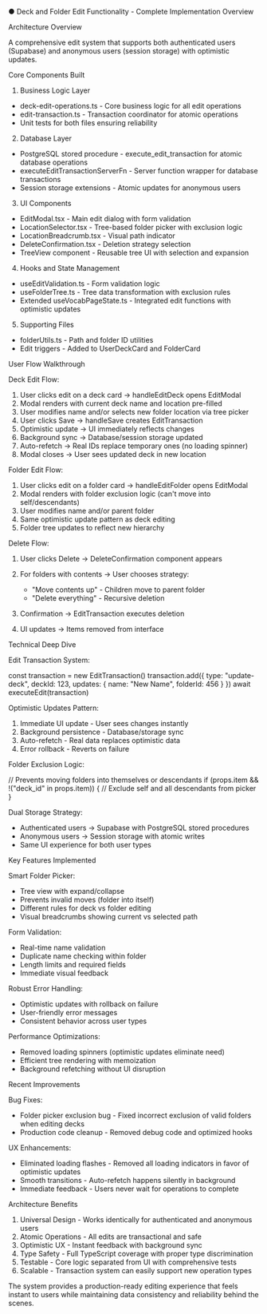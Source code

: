 ● Deck and Folder Edit Functionality - Complete Implementation Overview

Architecture Overview

A comprehensive edit system that supports both authenticated users (Supabase) and anonymous users (session storage) with optimistic updates.

Core Components Built

1. Business Logic Layer

- deck-edit-operations.ts - Core business logic for all edit operations
- edit-transaction.ts - Transaction coordinator for atomic operations
- Unit tests for both files ensuring reliability

2. Database Layer

- PostgreSQL stored procedure - execute_edit_transaction for atomic database operations
- executeEditTransactionServerFn - Server function wrapper for database transactions
- Session storage extensions - Atomic updates for anonymous users

3. UI Components

- EditModal.tsx - Main edit dialog with form validation
- LocationSelector.tsx - Tree-based folder picker with exclusion logic
- LocationBreadcrumb.tsx - Visual path indicator
- DeleteConfirmation.tsx - Deletion strategy selection
- TreeView component - Reusable tree UI with selection and expansion

4. Hooks and State Management

- useEditValidation.ts - Form validation logic
- useFolderTree.ts - Tree data transformation with exclusion rules
- Extended useVocabPageState.ts - Integrated edit functions with optimistic updates

5. Supporting Files

- folderUtils.ts - Path and folder ID utilities
- Edit triggers - Added to UserDeckCard and FolderCard

User Flow Walkthrough

Deck Edit Flow:

1. User clicks edit on a deck card → handleEditDeck opens EditModal
2. Modal renders with current deck name and location pre-filled
3. User modifies name and/or selects new folder location via tree picker
4. User clicks Save → handleSave creates EditTransaction
5. Optimistic update → UI immediately reflects changes
6. Background sync → Database/session storage updated
7. Auto-refetch → Real IDs replace temporary ones (no loading spinner)
8. Modal closes → User sees updated deck in new location

Folder Edit Flow:

1. User clicks edit on a folder card → handleEditFolder opens EditModal
2. Modal renders with folder exclusion logic (can't move into self/descendants)
3. User modifies name and/or parent folder
4. Same optimistic update pattern as deck editing
5. Folder tree updates to reflect new hierarchy

Delete Flow:

1. User clicks Delete → DeleteConfirmation component appears
2. For folders with contents → User chooses strategy:
   - "Move contents up" - Children move to parent folder
   - "Delete everything" - Recursive deletion

3. Confirmation → EditTransaction executes deletion
4. UI updates → Items removed from interface

Technical Deep Dive

Edit Transaction System:

const transaction = new EditTransaction()
transaction.add({
type: "update-deck",
deckId: 123,
updates: { name: "New Name", folderId: 456 }
})
await executeEdit(transaction)

Optimistic Updates Pattern:

1. Immediate UI update - User sees changes instantly
2. Background persistence - Database/storage sync
3. Auto-refetch - Real data replaces optimistic data
4. Error rollback - Reverts on failure

Folder Exclusion Logic:

// Prevents moving folders into themselves or descendants
if (props.item && !("deck_id" in props.item)) {
// Exclude self and all descendants from picker
}

Dual Storage Strategy:

- Authenticated users → Supabase with PostgreSQL stored procedures
- Anonymous users → Session storage with atomic writes
- Same UI experience for both user types

Key Features Implemented

Smart Folder Picker:

- Tree view with expand/collapse
- Prevents invalid moves (folder into itself)
- Different rules for deck vs folder editing
- Visual breadcrumbs showing current vs selected path

Form Validation:

- Real-time name validation
- Duplicate name checking within folder
- Length limits and required fields
- Immediate visual feedback

Robust Error Handling:

- Optimistic updates with rollback on failure
- User-friendly error messages
- Consistent behavior across user types

Performance Optimizations:

- Removed loading spinners (optimistic updates eliminate need)
- Efficient tree rendering with memoization
- Background refetching without UI disruption

Recent Improvements

Bug Fixes:

- Folder picker exclusion bug - Fixed incorrect exclusion of valid folders when editing decks
- Production code cleanup - Removed debug code and optimized hooks

UX Enhancements:

- Eliminated loading flashes - Removed all loading indicators in favor of optimistic updates
- Smooth transitions - Auto-refetch happens silently in background
- Immediate feedback - Users never wait for operations to complete

Architecture Benefits

1. Universal Design - Works identically for authenticated and anonymous users
2. Atomic Operations - All edits are transactional and safe
3. Optimistic UX - Instant feedback with background sync
4. Type Safety - Full TypeScript coverage with proper type discrimination
5. Testable - Core logic separated from UI with comprehensive tests
6. Scalable - Transaction system can easily support new operation types

The system provides a production-ready editing experience that feels instant to users while maintaining data consistency and reliability behind the scenes.
